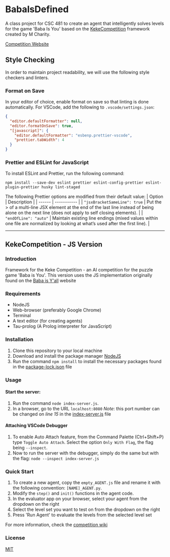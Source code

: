 # BabaIsDefined

A class project for CSC 481 to create an agent that intelligently solves
levels for the game 'Baba Is You' based on the [KekeCompetition](https://github.com/MasterMilkX/KekeCompetition) framework
created by M Charity.

[Competition Website](http://keke-ai-competition.com/)

## Style Checking

In order to maintain project readability, we will use the following
style checkers and linters.

### Format on Save

In your editor of choice, enable format on save so that linting is
done automatically.
For VSCode, add the following to `.vscode/settings.json`:

```json
{
  "editor.defaultFormatter": null,
  "editor.formatOnSave": true,
  "[javascript]": {
    "editor.defaultFormatter": "esbenp.prettier-vscode",
    "prettier.tabWidth": 4
  }
}
```

### Prettier and ESLint for JavaScript

To install ESLint and Prettier, run the following command:

```
npm install --save-dev eslint prettier eslint-config-prettier eslint-plugin-prettier husky lint-staged
```

The following Prettier options are modified from their default value:
| Option | Description |
| ------ | ----------- |
| `"jsxBracketSameLine": true` | Put the > of a multi-line JSX element at the end of the last line instead of being alone on the next line (does not apply to self closing elements). |
| `"endOfLine": "auto"` | Maintain existing line endings (mixed values within one file are normalized by looking at what’s used after the first line). |

---

## KekeCompetition - JS Version

### Introduction

Framework for the Keke Competition - an AI competition for the puzzle game 'Baba is You'.
This version uses the JS implementation originally found on the [Baba is Y'all](http://equius.gil.engineering.nyu.edu/) website

### Requirements

- NodeJS
- Web-browser (preferably Google Chrome)
- Terminal
- A text editor (for creating agents)
- Tau-prolog (A Prolog interpreter for JavaScript)

### Installation

1. Clone this repository to your local machine
2. Download and install the package manager [NodeJS](https://nodejs.org/en/download/)
3. Run the command `npm install` to install the necessary packages found in the [package-lock.json](package-lock.json) file

### Usage

#### Start the server:

1. Run the command `node index-server.js`.
2. In a browser, go to the URL `localhost:8080`
   _Note_: this port number can be changed on _line 15_ in the [index-server.js](index-server.js) file

#### Attaching VSCode Debugger

1. To enable Auto Attach feature, from the Command Palette (Ctrl+Shift+P) type `Toggle Auto Attach`. Select the option `Only With Flag`, the flag being `--inspect`.
2. Now to run the server with the debugger, simply do the same but with the flag: `node --inspect index-server.js`

### Quick Start

1. To create a new agent, copy the `empty_AGENT.js` file and rename it with the following convention:
   `[NAME]_AGENT.py`.
2. Modify the `step()` and `init()` functions in the agent code.
3. In the evaluator app on your browser, select your agent from the dropdown on the right
4. Select the level set you want to test on from the dropdown on the right
5. Press 'Run Agent' to evaluate the levels from the selected level set

For more information, check the [competition wiki](https://github.com/MasterMilkX/KekeCompetition/wiki)

### License

[MIT](https://choosealicense.com/licenses/mit/)
